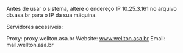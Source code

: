 Antes de usar o sistema, altere o endereço IP 10.25.3.161
no arquivo db.asa.br para o IP da sua máquina.

Servidores acessíveis:

Proxy: proxy.wellton.asa.br
Website: www.wellton.asa.br
Email: mail.wellton.asa.br
